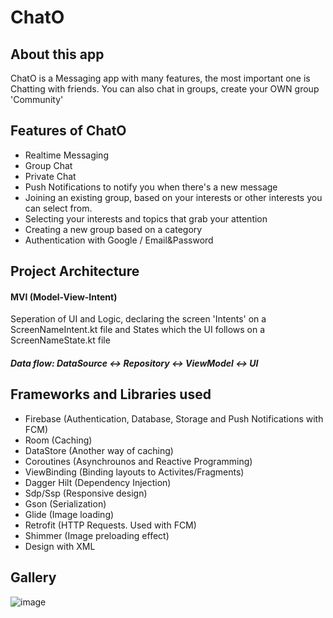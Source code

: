 # ChatO

## About this app
ChatO is a Messaging app with many features, the most important one is Chatting with friends.
You can also chat in groups, create your OWN group 'Community'

## Features of ChatO
- Realtime Messaging
- Group Chat
- Private Chat
- Push Notifications to notify you when there's a new message
- Joining an existing group, based on your interests or other interests you can select from.
- Selecting your interests and topics that grab your attention
- Creating a new group based on a category
- Authentication with Google / Email&Password


## Project Architecture
#### MVI (Model-View-Intent)
Seperation of UI and Logic, declaring the screen 'Intents' on a ScreenNameIntent.kt file
and States which the UI follows on a ScreenNameState.kt file

##### Data flow: DataSource <-> Repository <-> ViewModel <-> UI

## Frameworks and Libraries used
- Firebase (Authentication, Database, Storage and Push Notifications with FCM)
- Room (Caching)
- DataStore (Another way of caching)
- Coroutines (Asynchrounos and Reactive Programming)
- ViewBinding (Binding layouts to Activites/Fragments)
- Dagger Hilt (Dependency Injection)
- Sdp/Ssp (Responsive design)
- Gson (Serialization)
- Glide (Image loading)
- Retrofit (HTTP Requests. Used with FCM)
- Shimmer (Image preloading effect)
- Design with XML

## Gallery
![image](https://user-images.githubusercontent.com/84887514/179814115-5a0b3545-0e5f-478b-a847-f13214227d5e.png)









